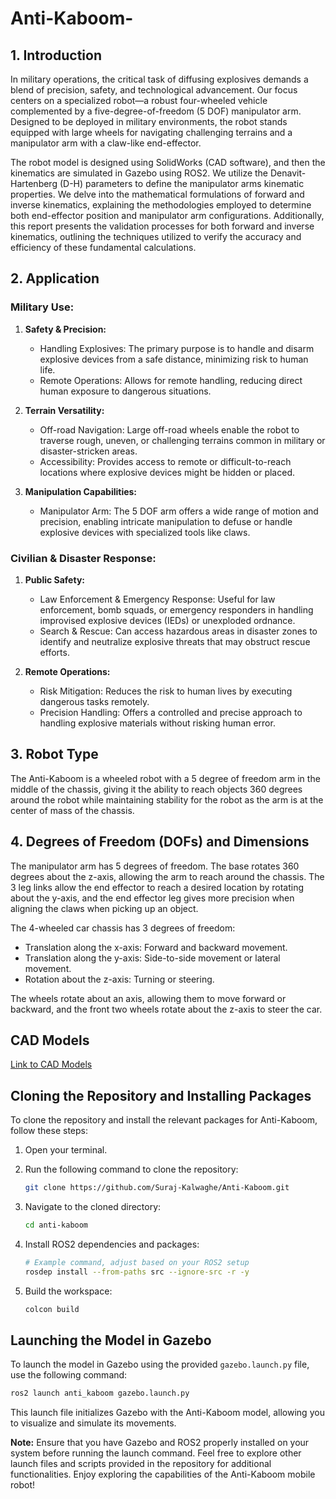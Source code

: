 # Anti-Kaboom-

## 1. Introduction

In military operations, the critical task of diffusing explosives demands a blend of precision, safety, and technological advancement. Our focus centers on a specialized robot—a robust four-wheeled vehicle complemented by a five-degree-of-freedom (5 DOF) manipulator arm. Designed to be deployed in military environments, the robot stands equipped with large wheels for navigating challenging terrains and a manipulator arm with a claw-like end-effector.

The robot model is designed using SolidWorks (CAD software), and then the kinematics are simulated in Gazebo using ROS2. We utilize the Denavit-Hartenberg (D-H) parameters to define the manipulator arms kinematic properties. We delve into the mathematical formulations of forward and inverse kinematics, explaining the methodologies employed to determine both end-effector position and manipulator arm configurations. Additionally, this report presents the validation processes for both forward and inverse kinematics, outlining the techniques utilized to verify the accuracy and efficiency of these fundamental calculations.

## 2. Application

### Military Use:

1. **Safety & Precision:**
   - Handling Explosives: The primary purpose is to handle and disarm explosive devices from a safe distance, minimizing risk to human life.
   - Remote Operations: Allows for remote handling, reducing direct human exposure to dangerous situations.

2. **Terrain Versatility:**
   - Off-road Navigation: Large off-road wheels enable the robot to traverse rough, uneven, or challenging terrains common in military or disaster-stricken areas.
   - Accessibility: Provides access to remote or difficult-to-reach locations where explosive devices might be hidden or placed.

3. **Manipulation Capabilities:**
   - Manipulator Arm: The 5 DOF arm offers a wide range of motion and precision, enabling intricate manipulation to defuse or handle explosive devices with specialized tools like claws.

### Civilian & Disaster Response:

1. **Public Safety:**
   - Law Enforcement & Emergency Response: Useful for law enforcement, bomb squads, or emergency responders in handling improvised explosive devices (IEDs) or unexploded ordnance.
   - Search & Rescue: Can access hazardous areas in disaster zones to identify and neutralize explosive threats that may obstruct rescue efforts.

2. **Remote Operations:**
   - Risk Mitigation: Reduces the risk to human lives by executing dangerous tasks remotely.
   - Precision Handling: Offers a controlled and precise approach to handling explosive materials without risking human error.

## 3. Robot Type

The Anti-Kaboom is a wheeled robot with a 5 degree of freedom arm in the middle of the chassis, giving it the ability to reach objects 360 degrees around the robot while maintaining stability for the robot as the arm is at the center of mass of the chassis.

## 4. Degrees of Freedom (DOFs) and Dimensions

The manipulator arm has 5 degrees of freedom. The base rotates 360 degrees about the z-axis, allowing the arm to reach around the chassis. The 3 leg links allow the end effector to reach a desired location by rotating about the y-axis, and the end effector leg gives more precision when aligning the claws when picking up an object.

The 4-wheeled car chassis has 3 degrees of freedom:
- Translation along the x-axis: Forward and backward movement.
- Translation along the y-axis: Side-to-side movement or lateral movement.
- Rotation about the z-axis: Turning or steering.

The wheels rotate about an axis, allowing them to move forward or backward, and the front two wheels rotate about the z-axis to steer the car.

## CAD Models

[Link to CAD Models](#) <!-- Replace with the actual link to your CAD Models -->

## Cloning the Repository and Installing Packages

To clone the repository and install the relevant packages for Anti-Kaboom, follow these steps:

1. Open your terminal.
2. Run the following command to clone the repository:
   ```bash
   git clone https://github.com/Suraj-Kalwaghe/Anti-Kaboom.git
   ```

3. Navigate to the cloned directory:
   ```bash
   cd anti-kaboom
   ```

4. Install ROS2 dependencies and packages:
   ```bash
   # Example command, adjust based on your ROS2 setup
   rosdep install --from-paths src --ignore-src -r -y
   ```

5. Build the workspace:
   ```bash
   colcon build
   ```

## Launching the Model in Gazebo

To launch the model in Gazebo using the provided `gazebo.launch.py` file, use the following command:

```bash
ros2 launch anti_kaboom gazebo.launch.py
```

This launch file initializes Gazebo with the Anti-Kaboom model, allowing you to visualize and simulate its movements.

**Note:** Ensure that you have Gazebo and ROS2 properly installed on your system before running the launch command.
Feel free to explore other launch files and scripts provided in the repository for additional functionalities.
Enjoy exploring the capabilities of the Anti-Kaboom mobile robot!
